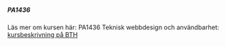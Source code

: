 ##### PA1436

<i class="fas fa-shoe-prints fa-sm"></i>
Läs mer om kursen här: PA1436 Teknisk webbdesign och användbarhet:  
[kursbeskrivning på BTH](https://www.bth.se/kurser/P0059/20172/)
